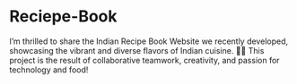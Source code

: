 # Reciepe-Book
I’m thrilled to share the Indian Recipe Book Website we recently developed, showcasing the vibrant and diverse flavors of Indian cuisine. 🍛✨ This project is the result of collaborative teamwork, creativity, and passion for technology and food!
